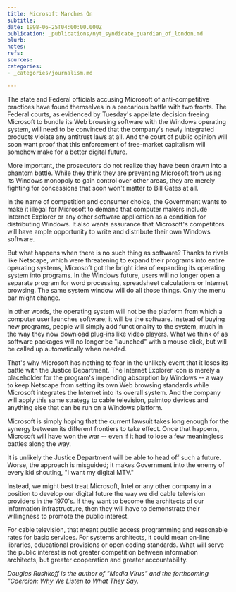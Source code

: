 ```yaml
---
title: Microsoft Marches On
subtitle: 
date: 1998-06-25T04:00:00.000Z
publication: _publications/nyt_syndicate_guardian_of_london.md
blurb: 
notes: 
refs: 
sources: 
categories:
- _categories/journalism.md

---
```

The state and Federal officials accusing Microsoft of anti-competitive practices have found themselves in a precarious battle with two fronts. The Federal courts, as evidenced by Tuesday's appellate decision freeing Microsoft to bundle its Web browsing software with the Windows operating system, will need to be convinced that the company's newly integrated products violate any antitrust laws at all. And the court of public opinion will soon want proof that this enforcement of free-market capitalism will somehow make for a better digital future.  

More important, the prosecutors do not realize they have been drawn into a phantom battle. While they think they are preventing Microsoft from using its Windows monopoly to gain control over other areas, they are merely fighting for concessions that soon won't matter to Bill Gates at all.  

In the name of competition and consumer choice, the Government wants to make it illegal for Microsoft to demand that computer makers include Internet Explorer or any other software application as a condition for distributing Windows. It also wants assurance that Microsoft's competitors will have ample opportunity to write and distribute their own Windows software.  

But what happens when there is no such thing as software? Thanks to rivals like Netscape, which were threatening to expand their programs into entire operating systems, Microsoft got the bright idea of expanding its operating system into programs. In the Windows future, users will no longer open a separate program for word processing, spreadsheet calculations or Internet browsing. The same system window will do all those things. Only the menu bar might change.  

In other words, the operating system will not be the platform from which a computer user launches software; it will be the software. Instead of buying new programs, people will simply add functionality to the system, much in the way they now download plug-ins like video players. What we think of as software packages will no longer be "launched" with a mouse click, but will be called up automatically when needed.  

That's why Microsoft has nothing to fear in the unlikely event that it loses its battle with the Justice Department. The Internet Explorer icon is merely a placeholder for the program's impending absorption by Windows -- a way to keep Netscape from setting its own Web browsing standards while Microsoft integrates the Internet into its overall system. And the company will apply this same strategy to cable television, palmtop devices and anything else that can be run on a Windows platform.  

Microsoft is simply hoping that the current lawsuit takes long enough for the synergy between its different frontiers to take effect. Once that happens, Microsoft will have won the war -- even if it had to lose a few meaningless battles along the way.  

It is unlikely the Justice Department will be able to head off such a future. Worse, the approach is misguided; it makes Government into the enemy of every kid shouting, "I want my digital MTV."  

Instead, we might best treat Microsoft, Intel or any other company in a position to develop our digital future the way we did cable television providers in the 1970's. If they want to become the architects of our information infrastructure, then they will have to demonstrate their willingness to promote the public interest.  

For cable television, that meant public access programming and reasonable rates for basic services. For systems architects, it could mean on-line libraries, educational provisions or open coding standards. What will serve the public interest is not greater competition between information architects, but greater cooperation and greater accountability.  

*Douglas Rushkoff is the author of "Media Virus" and the forthcoming "Coercion: Why We Listen to What They Say.*